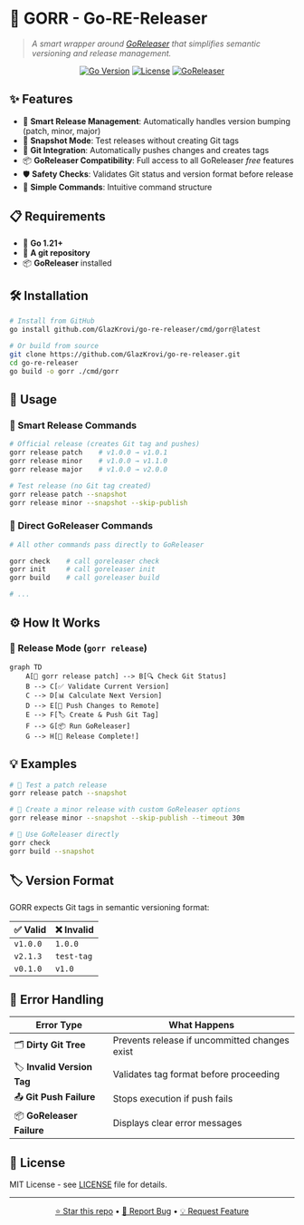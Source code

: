# 🚀 GORR - Go-RE-Releaser

> *A smart wrapper around [GoReleaser](https://goreleaser.com/) that simplifies semantic versioning and release management.*

<div align="center">

[![Go Version](https://img.shields.io/badge/Go-1.21+-00ADD8?style=flat-square&logo=go)](https://golang.org/)
[![License](https://img.shields.io/badge/License-MIT-green?style=flat-square)](LICENSE)
[![GoReleaser](https://img.shields.io/badge/GoReleaser-Compatible-blue?style=flat-square&logo=go)](https://goreleaser.com/)

</div>

## ✨ Features

- 🚀 **Smart Release Management**: Automatically handles version bumping (patch, minor, major)
- 🧪 **Snapshot Mode**: Test releases without creating Git tags
- 🔄 **Git Integration**: Automatically pushes changes and creates tags
- 📦 **GoReleaser Compatibility**: Full access to all GoReleaser *free* features
- 🛡️ **Safety Checks**: Validates Git status and version format before release
- 🎯 **Simple Commands**: Intuitive command structure

## 📋 Requirements

- 🐹 **Go 1.21+**
- 📁 **A git repository** 
- 📦 **GoReleaser** installed


## 🛠️ Installation

```bash
# Install from GitHub
go install github.com/GlazKrovi/go-re-releaser/cmd/gorr@latest

# Or build from source
git clone https://github.com/GlazKrovi/go-re-releaser.git
cd go-re-releaser
go build -o gorr ./cmd/gorr
```

## 🎯 Usage

### 🚀 Smart Release Commands

```bash
# Official release (creates Git tag and pushes)
gorr release patch    # v1.0.0 → v1.0.1
gorr release minor    # v1.0.0 → v1.1.0  
gorr release major    # v1.0.0 → v2.0.0

# Test release (no Git tag created)
gorr release patch --snapshot
gorr release minor --snapshot --skip-publish
```

### 🔧 Direct GoReleaser Commands

```bash
# All other commands pass directly to GoReleaser

gorr check    # call goreleaser check
gorr init     # call goreleaser init
gorr build    # call goreleaser build

# ...
```

## ⚙️ How It Works

### 🚀 Release Mode (`gorr release`)

```mermaid
graph TD
    A[🚀 gorr release patch] --> B[🔍 Check Git Status]
    B --> C[✅ Validate Current Version]
    C --> D[📊 Calculate Next Version]
    D --> E[🔄 Push Changes to Remote]
    E --> F[🏷️ Create & Push Git Tag]
    F --> G[📦 Run GoReleaser]
    G --> H[🎉 Release Complete!]
```



## 💡 Examples

```bash
# 🧪 Test a patch release
gorr release patch --snapshot

# 🚀 Create a minor release with custom GoReleaser options
gorr release minor --snapshot --skip-publish --timeout 30m

# 🔧 Use GoReleaser directly
gorr check
gorr build --snapshot
```

## 🏷️ Version Format

GORR expects Git tags in semantic versioning format:

| ✅ Valid | ❌ Invalid |
|----------|------------|
| `v1.0.0` | `1.0.0` |
| `v2.1.3` | `test-tag` |
| `v0.1.0` | `v1.0` |

## 🚨 Error Handling

| Error Type | What Happens |
|------------|--------------|
| 🗂️ **Dirty Git Tree** | Prevents release if uncommitted changes exist |
| 🏷️ **Invalid Version Tag** | Validates tag format before proceeding |
| 📤 **Git Push Failure** | Stops execution if push fails |
| 📦 **GoReleaser Failure** | Displays clear error messages |

## 📄 License

MIT License - see [LICENSE](LICENSE) file for details.

---

<div align="center">

[⭐ Star this repo](https://github.com/your-username/go-re-releaser) • [🐛 Report Bug](https://github.com/your-username/go-re-releaser/issues) • [💡 Request Feature](https://github.com/your-username/go-re-releaser/issues)

</div>
